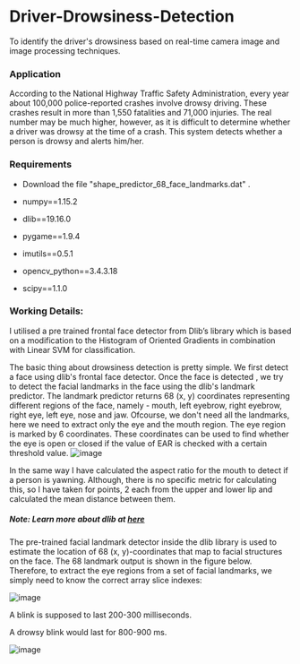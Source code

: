 # Driver-Drowsiness-Detection
To identify the driver's drowsiness based on real-time camera image and image processing techniques. 
### Application
According to the National Highway Traffic Safety Administration, every year about 100,000 police-reported crashes involve drowsy driving. These crashes result in more than 1,550 fatalities and 71,000 injuries. The real number may be much higher, however, as it is difficult to determine whether a driver was drowsy at the time of a crash. This system detects whether a person is drowsy and alerts him/her.

### Requirements
* Download the file "shape_predictor_68_face_landmarks.dat" .

* numpy==1.15.2
* dlib==19.16.0
* pygame==1.9.4
* imutils==0.5.1
* opencv_python==3.4.3.18
* scipy==1.1.0

### Working Details:
I utilised a pre trained frontal face detector from Dlib’s library which is based on  a modification to the Histogram of Oriented Gradients in combination with Linear  SVM for classification. 

The basic thing about drowsiness detection is pretty simple. We first detect a face using dlib's frontal face detector. Once the face is detected , we try to detect the facial landmarks in the face using the dlib's landmark predictor. The landmark predictor returns 68 (x, y) coordinates representing different regions of the face, namely - mouth, left eyebrow, right eyebrow, right eye, left eye, nose and jaw. Ofcourse, we don't need all the landmarks, here we need to extract only the eye and the mouth region.
The eye region is marked by 6 coordinates. These coordinates can be used to find whether the eye is open or closed if the value of EAR is checked with a certain threshold value.
![image](https://user-images.githubusercontent.com/84140559/120076794-fd41c100-c0c4-11eb-9105-431e85ef83c9.png)

In the same way I have calculated the aspect ratio for the mouth to detect if a person is yawning. Although, there is no specific metric for calculating this, so I have taken for points, 2 each from the upper and lower lip and calculated the mean distance between them.

##### Note: Learn more about dlib at [here](http://dlib.net/ )
The pre-trained facial landmark detector inside the dlib library is used to estimate  the location of 68 (x, y)-coordinates that map to facial structures on the face. The 68  landmark output is shown in the figure below. 
Therefore, to extract the eye regions from a set of facial landmarks, we simply need to know the correct array slice indexes:


![image](https://user-images.githubusercontent.com/84140559/120077122-71c92f80-c0c6-11eb-9a0a-714acec311b5.png)

A blink is supposed to last 200-300 milliseconds.

A drowsy blink would last for 800-900 ms.

 ![image](https://user-images.githubusercontent.com/84140559/120077206-d71d2080-c0c6-11eb-94e6-e93499ae124b.png)












